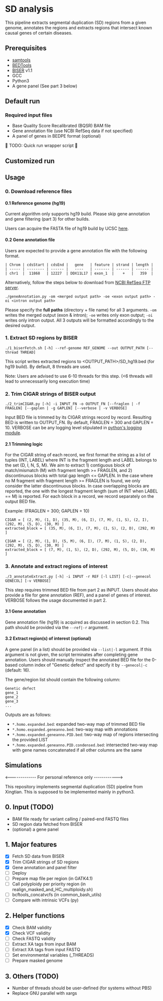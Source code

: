 # SD analysis

This pipeline extracts segmental duplication (SD) regions from a given genome, annotates the regions and extracts regions that intersect known causal genes of certain diseases. 

## Prerequisites
* [samtools](http://www.htslib.org/)
* [BEDTools](https://bedtools.readthedocs.io/en/latest/)
* [BISER](https://github.com/0xTCG/biser) v1.1
* GCC
* Python3
* A gene panel (See part 3 below)

## Default run
### Required input files
* Base Quality Score Recalibrated (BQSR) BAM file
* Gene annotation file (use NCBI RefSeq data if not specified)
* A panel of genes in BEDPE format (optional)

:crystal_ball: TODO: Quick run wrapper script :crystal_ball:

## Customized run
## Usage
### 0. Download reference files
#### 0.1 Reference genome (hg19)
Current algorithm only supports hg19 build. Please skip gene annotation and gene filtering (part 3) for other builds. 

Users can acquire the FASTA file of hg19 build by UCSC [here](https://github.com/creggian/ucsc-hg19-fasta).

#### 0.2 Gene annotation file
Users are expected to provide a gene annotation file with the following format.
```
| Chrom | cdsStart | cdsEnd |   gene   | feature | strand | length |
| ----- | -------- | ------ |   ----   | ------- | ------ | ------ |
| chr1  |  11868   | 12227  | DDX11L17 | exon_1  |    +   |   359  |
```
Alternatively, follow the steps below to download from [NCBI RefSeq FTP server](ftp://ftp.ebi.ac.uk/pub/databases/genenames/new/tsv/locus_groups/protein-coding_gene.txt).
```{bash}
./geneAnnotation.py -om <merged output path> -oe <exon output path> -oi <intron output path>
```
Please specify the **full paths** (directory + file name) for all 3 arguments. `-om` writes the merged output (exon & intron); `-oe` writes only exon output; `-oi` writes only intron output. All 3 outputs will be formatted accordingly to the desired output.  

### 1. Extract SD regions by BISER
```{bash}
./1_biserFetch.sh [-h] --ref-genome REF_GENOME --out OUTPUT_PATH [--thread THREAD]
```
This script writes extracted regions to <OUTPUT_PATH>/SD_hg19.bed (for hg19 build). By default, 8 threads are used.

Note: Users are advised to use 6-10 threads for this step. (<6 threads will lead to unnecessarily long execution time)

### 2. Trim CIGAR strings of BISER output
```{bash}
./2_trimCIGAR.py [-h] -i INPUT_FN -o OUTPUT_FN [--fraglen | -f  FRAGLEN] [--gaplen | -g GAPLEN] [--verbose | -v VERBOSE]
```
Input BED file is trimmed by its CIGAR strings record by record. Resulting BED is written to OUTPUT_FN. By default, FRAGLEN = 300 and GAPLEN = 10. VERBOSE can be any logging level stipulated in [python's logging module](https://docs.python.org/3/library/logging.html#logging-levels).

#### 2.1 Trimming logic
For the CIGAR string of each record, we first format the string as a list of tuples (INT, LABEL) where INT is the fragment length and LABEL belongs to the set {D, I, N, S, M}. We aim to extract 1) contiguous block of match/mismatch (M) with fragment length >= FRAGLEN, and 2) discontinuous blocks with total gap length <= GAPLEN. In the case where no M fragment with fragment length >= FRAGLEN is found, we only consider the latter discontinuous blocks. In case overlapping blocks are
reported, the one with the longest fragment length (sum of INT when LABEL == M) is reported. For each block in a record, we record separately on the output BED file.

Example: (FRAGLEN = 300; GAPLEN = 10)
```{python3}
CIGAR = [ (2, M), (1, D), (35, M), (6, I), (7, M), (1, S), (2, I), (292, M), (5, D), (30, M) ]
extracted_block = [ (35, M), (6, I), (7, M), (1, S), (2, D), (292, M) ]
```

```{python3}
CIGAR = [ (2, M), (1, D), (5, M), (6, I), (7, M), (1, S), (2, D), (292, M), (5, D), (30, M) ]
extracted_block = [ (7, M), (1, S), (2, D), (292, M), (5, D), (30, M) ]
```

### 3. Annotate and extract regions of interest 
```{bash}
./3_annotateExtract.py [-h] -i INPUT -r REF [-l LIST] [-c|--genecol GENECOL] [-v VERBOSE]
```
This step requires trimmed BED file from part 2 as INPUT. Users should also provide a file for gene annotation (REF), and a panel of genes of interest. VERBOSE follows the usage documented in part 2.

#### 3.1 Gene annotation
Gene annotation file (hg19) is acquired as discussed in section 0.2. This path should be provided via the `--ref|-r` argument.

#### 3.2 Extract region(s) of interest (optional)
A gene panel (in a list) should be provided via `--list|-l` argument. If this argument is not given, the script terminates after completing gene annotation. Users should manually inspect the annotated BED file for the 0-based column index of "Genetic defect" and specify it by `--genecol|-c` (default: 16).

The gene/region list should contain the following column:
```{latex}
Genetic defect
gene_1
gene_2
gene_3
...
```
Outputs are as follows:
* `*.homo.expanded.bed`: expanded two-way map of trimmed BED file
* `*.homo.expanded.geneanno.bed`: two-way map with annotations
* `*.homo.expanded.geneanno.PID.bed`: two-way map of regions intersecting the provided LIST
* `*.homo.expanded.geneanno.PID.condensed.bed`: intersected two-way map with gene names concatenated if all other columns are the same

## Simulations
<TODO>

<------------- For personal reference only ------------>

This repository implements segmental duplication (SD) pipeline from Xingtian. This is supposed to be implemented mainly in python3.

## 0. Input (TODO)
* BAM file ready for variant calling / paired-end FASTQ files
* SD region data fetched from BISER
* (optional) a gene panel

## 1. Major features
- [x] Fetch SD data from BISER
- [x] Trim CIGAR strings of SD regions
- [x] Gene annotation and panel filter
- [ ] Deploy
- [ ] Prepare map file per region (in GATK4.1)
- [ ] Call polyploidy per priority region (in realign_masked_and_HC_multiploidy.sh)
- [ ] bcftools_concatvcfs (in common_bash_utils)
- [ ] Compare with intrinsic VCFs (py)

## 2. Helper functions
- [x] Check BAM validity
- [x] Check VCF validity
- [ ] Check FASTQ validity
- [ ] Extract XA tags from input BAM
- [ ] Extract XA tags from input FASTQ
- [ ] Set environmental variables (\_THREADS)
- [ ] Prepare masked genome

## 3. Others (TODO)
* Number of threads should be user-defined (for systems without PBS)
* Replace GNU parallel with xargs
